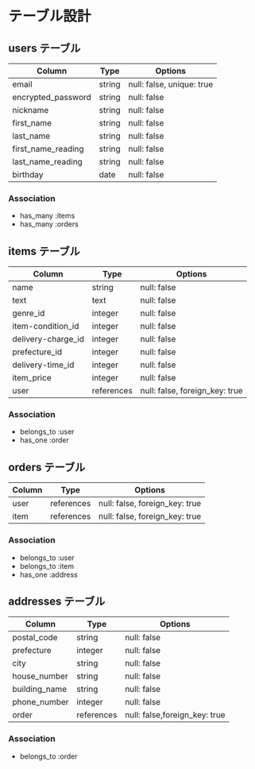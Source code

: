 # テーブル設計

## users テーブル

| Column             | Type    | Options                   |
| ------------------ | ------- | ------------------------- |
| email              | string  | null: false, unique: true |
| encrypted_password | string  | null: false               |
| nickname           | string  | null: false               |
| first_name         | string  | null: false               |
| last_name          | string  | null: false               |
| first_name_reading | string  | null: false               |
| last_name_reading  | string  | null: false               |
| birthday           | date    | null: false               |

### Association

- has_many :items
- has_many :orders


## items テーブル

| Column             | Type       | Options                        |
| ------------------ | ---------- | ------------------------------ |
| name               | string     | null: false                    |
| text               | text       | null: false                    |
| genre_id           | integer    | null: false                    |
| item-condition_id  | integer    | null: false                    |
| delivery-charge_id | integer    | null: false                    |
| prefecture_id      | integer    | null: false                    |
| delivery-time_id   | integer    | null: false                    |
| item_price         | integer    | null: false                    |
| user               | references | null: false, foreign_key: true |

### Association

- belongs_to :user
- has_one :order

## orders テーブル

| Column             | Type       | Options                        |
| ------------------ | ---------- | ------------------------------ |
| user               | references | null: false, foreign_key: true |
| item               | references | null: false, foreign_key: true |

### Association

- belongs_to :user
- belongs_to :item
- has_one    :address

## addresses テーブル

| Column         | Type       | Options                       |
| -------------- | ---------- | ----------------------------- |
| postal_code    | string     | null: false                   |
| prefecture     | integer    | null: false                   |
| city           | string     | null: false                   |
| house_number   | string     | null: false                   |
| building_name  | string     | null: false                   |
| phone_number   | integer    | null: false                   |
| order          | references | null: false,foreign_key: true |

### Association

- belongs_to :order